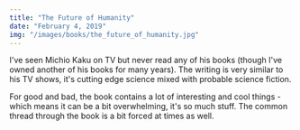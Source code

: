 ```yaml
---
title: "The Future of Humanity"
date: "February 4, 2019"
img: "/images/books/the_future_of_humanity.jpg"
---
```


I've seen Michio Kaku on TV but never read any of his books (though I've owned another of his books for many years). The writing is very similar to his TV shows, it's cutting edge science mixed with probable science fiction.

For good and bad, the book contains a lot of interesting and cool things - which means it can be a bit overwhelming, it's so much stuff. The common thread through the book is a bit forced at times as well.
